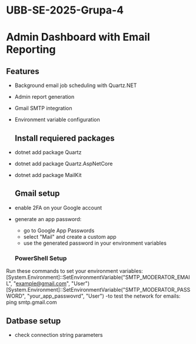 # UBB-SE-2025-Grupa-4

# Admin Dashboard with Email Reporting

## Features
- Background email job scheduling with Quartz.NET
- Admin report generation
- Gmail SMTP integration
- Environment variable configuration

  ## Install requiered packages
- dotnet add package Quartz
- dotnet add package Quartz.AspNetCore
- dotnet add package MailKit

   ## Gmail setup
- enable 2FA on your Google account
- generate an app password:
  - go to Google App Passwords
  - select "Mail" and create a custom app
  - use the generated password in your environment variables
    
  ### PowerShell Setup
Run these commands to set your environment variables:
    [System.Environment]::SetEnvironmentVariable("SMTP_MODERATOR_EMAIL", "example@gmail.com", "User")
    [System.Environment]::SetEnvironmentVariable("SMTP_MODERATOR_PASSWORD", "your_app_passwovrd", "User") 
-to test the network for emails: ping smtp.gmail.com

  ## Datbase setup 
  - check connection string parameters
